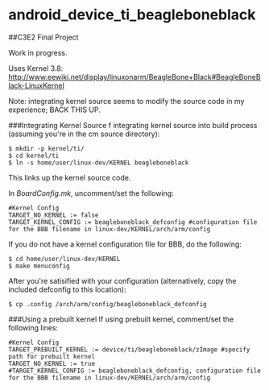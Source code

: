 android_device_ti_beagleboneblack
=================================

##C3E2 Final Project

Work in progress.

Uses Kernel 3.8: http://www.eewiki.net/display/linuxonarm/BeagleBone+Black#BeagleBoneBlack-LinuxKernel

Note: integrating kernel source seems to modify the source code in my experience; BACK THIS UP.

###Integrating Kernel Source
f integrating kernel source into build process (assuming you're in the cm source directory):

```
$ mkdir -p kernel/ti/
$ cd kernel/ti
$ ln -s home/user/linux-dev/KERNEL beagleboneblack
```

This links up the kernel source code.

In *BoardConfig.mk*, uncomment/set the following:

```
#Kernel Config
TARGET_NO_KERNEL := false
TARGET_KERNEL_CONFIG := beagleboneblack_defconfig #configuration file for the BBB filename in linux-dev/KERNEL/arch/arm/config
```

If you do not have a kernel configuration file for BBB, do the following:

```
$ cd home/user/linux-dev/KERNEL
$ make menuconfig
```

After you're satisified with your configuration (alternatively, copy the included defconfig to this location):

```
$ cp .config /arch/arm/config/beagleboneblack_defconfig
```


###Using a prebuilt kernel
If using prebuilt kernel, comment/set the following lines:

```
#Kernel Config
TARGET_PREBUILT_KERNEL := device/ti/beagleboneblack/zImage #specify path for prebuilt kernel
TARGET_NO_KERNEL := true
#TARGET_KERNEL_CONFIG := beagleboneblack_defconfig, configuration file for the BBB filename in linux-dev/KERNEL/arch/arm/config
```
